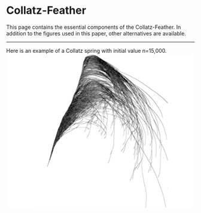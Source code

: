 # Collatz-Feather
This page contains the essential components of the Collatz-Feather. In addition to the figures used in this paper, other alternatives are available.
***
Here is an example of a Collatz spring with initial value n=15,000.
![](Collatz-Preview.png)
